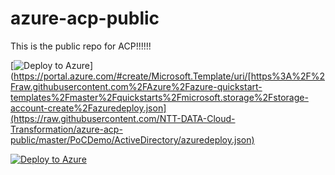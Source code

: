 # azure-acp-public
This is the public repo for ACP!!!!!!





[![Deploy to Azure](https://aka.ms/deploytoazurebutton)](https://portal.azure.com/#create/Microsoft.Template/uri/[https%3A%2F%2Fraw.githubusercontent.com%2FAzure%2Fazure-quickstart-templates%2Fmaster%2Fquickstarts%2Fmicrosoft.storage%2Fstorage-account-create%2Fazuredeploy.json](https://raw.githubusercontent.com/NTT-DATA-Cloud-Transformation/azure-acp-public/master/PoCDemo/ActiveDirectory/azuredeploy.json)



[![Deploy to Azure](https://aka.ms/deploytoazurebutton)](https://portal.azure.com/#create/Microsoft.Template/uri/https://raw.githubusercontent.com/NTT-DATA-Cloud-Transformation/azure-acp-public/master/PoCDemo/ActiveDirectory/azuredeploy.json)
